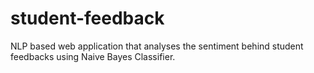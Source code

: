# student-feedback
NLP based web application that analyses the sentiment behind student feedbacks using Naive Bayes Classifier.
